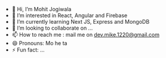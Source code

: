 - 👋 Hi, I’m Mohit Jogiwala
- 👀 I’m interested in React, Angular and Firebase
- 🌱 I’m currently learning Next JS, Express and MongoDB
- 💞️ I’m looking to collaborate on ...
- 📫 How to reach me : mail me on dev.mike.1220@gmail.com
- 😄 Pronouns: Mo he ta
- ⚡ Fun fact: ...

<!---
Dev-Mohit-1220/Dev-Mohit-1220 is a ✨ special ✨ repository because its `README.md` (this file) appears on your GitHub profile.
You can click the Preview link to take a look at your changes.
--->
